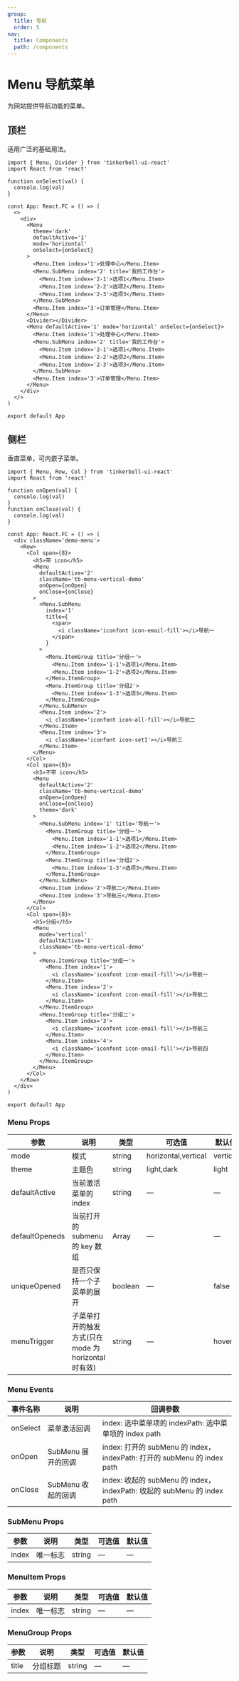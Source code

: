 ```yaml
---
group:
  title: 导航
  order: 5
nav:
  title: Components
  path: /components
---
```


# Menu 导航菜单

为网站提供导航功能的菜单。

## 顶栏

适用广泛的基础用法。

```tsx
import { Menu, Divider } from 'tinkerbell-ui-react'
import React from 'react'

function onSelect(val) {
  console.log(val)
}

const App: React.FC = () => (
  <>
    <div>
      <Menu
        theme='dark'
        defaultActive='1'
        mode='horizontal'
        onSelect={onSelect}
      >
        <Menu.Item index='1'>处理中心</Menu.Item>
        <Menu.SubMenu index='2' title='我的工作台'>
          <Menu.Item index='2-1'>选项1</Menu.Item>
          <Menu.Item index='2-2'>选项2</Menu.Item>
          <Menu.Item index='2-3'>选项3</Menu.Item>
        </Menu.SubMenu>
        <Menu.Item index='3'>订单管理</Menu.Item>
      </Menu>
      <Divider></Divider>
      <Menu defaultActive='1' mode='horizontal' onSelect={onSelect}>
        <Menu.Item index='1'>处理中心</Menu.Item>
        <Menu.SubMenu index='2' title='我的工作台'>
          <Menu.Item index='2-1'>选项1</Menu.Item>
          <Menu.Item index='2-2'>选项2</Menu.Item>
          <Menu.Item index='2-3'>选项3</Menu.Item>
        </Menu.SubMenu>
        <Menu.Item index='3'>订单管理</Menu.Item>
      </Menu>
    </div>
  </>
)

export default App
```

## 侧栏

垂直菜单，可内嵌子菜单。

```tsx
import { Menu, Row, Col } from 'tinkerbell-ui-react'
import React from 'react'

function onOpen(val) {
  console.log(val)
}
function onClose(val) {
  console.log(val)
}

const App: React.FC = () => (
  <div className='demo-menu'>
    <Row>
      <Col span={8}>
        <h5>带 icon</h5>
        <Menu
          defaultActive='2'
          className='tb-menu-vertical-demo'
          onOpen={onOpen}
          onClose={onClose}
        >
          <Menu.SubMenu
            index='1'
            title={
              <span>
                <i className='iconfont icon-email-fill'></i>导航一
              </span>
            }
          >
            <Menu.ItemGroup title='分组一'>
              <Menu.Item index='1-1'>选项1</Menu.Item>
              <Menu.Item index='1-2'>选项2</Menu.Item>
            </Menu.ItemGroup>
            <Menu.ItemGroup title='分组2'>
              <Menu.Item index='1-3'>选项3</Menu.Item>
            </Menu.ItemGroup>
          </Menu.SubMenu>
          <Menu.Item index='2'>
            <i className='iconfont icon-all-fill'></i>导航二
          </Menu.Item>
          <Menu.Item index='3'>
            <i className='iconfont icon-set1'></i>导航三
          </Menu.Item>
        </Menu>
      </Col>
      <Col span={8}>
        <h5>不带 icon</h5>
        <Menu
          defaultActive='2'
          className='tb-menu-vertical-demo'
          onOpen={onOpen}
          onClose={onClose}
          theme='dark'
        >
          <Menu.SubMenu index='1' title='导航一'>
            <Menu.ItemGroup title='分组一'>
              <Menu.Item index='1-1'>选项1</Menu.Item>
              <Menu.Item index='1-2'>选项2</Menu.Item>
            </Menu.ItemGroup>
            <Menu.ItemGroup title='分组2'>
              <Menu.Item index='1-3'>选项3</Menu.Item>
            </Menu.ItemGroup>
          </Menu.SubMenu>
          <Menu.Item index='2'>导航二</Menu.Item>
          <Menu.Item index='3'>导航三</Menu.Item>
        </Menu>
      </Col>
      <Col span={8}>
        <h5>分组</h5>
        <Menu
          mode='vertical'
          defaultActive='1'
          className='tb-menu-vertical-demo'
        >
          <Menu.ItemGroup title='分组一'>
            <Menu.Item index='1'>
              <i className='iconfont icon-email-fill'></i>导航一
            </Menu.Item>
            <Menu.Item index='2'>
              <i className='iconfont icon-email-fill'></i>导航二
            </Menu.Item>
          </Menu.ItemGroup>
          <Menu.ItemGroup title='分组二'>
            <Menu.Item index='3'>
              <i className='iconfont icon-email-fill'></i>导航三
            </Menu.Item>
            <Menu.Item index='4'>
              <i className='iconfont icon-email-fill'></i>导航四
            </Menu.Item>
          </Menu.ItemGroup>
        </Menu>
      </Col>
    </Row>
  </div>
)

export default App
```

### Menu Props

| 参数           | 说明                                                 | 类型    | 可选值              | 默认值   |
| -------------- | ---------------------------------------------------- | ------- | ------------------- | -------- |
| mode           | 模式                                                 | string  | horizontal,vertical | vertical |
| theme          | 主题色                                               | string  | light,dark          | light    |
| defaultActive  | 当前激活菜单的 index                                 | string  | —                   | —        |
| defaultOpeneds | 当前打开的 submenu 的 key 数组                       | Array   | —                   | —        |
| uniqueOpened   | 是否只保持一个子菜单的展开                           | boolean | —                   | false    |
| menuTrigger    | 子菜单打开的触发方式(只在 mode 为 horizontal 时有效) | string  | —                   | hover    |

### Menu Events

| 事件名称 | 说明               | 回调参数                                                                 |
| -------- | ------------------ | ------------------------------------------------------------------------ |
| onSelect | 菜单激活回调       | index: 选中菜单项的 indexPath: 选中菜单项的 index path                   |
| onOpen   | SubMenu 展开的回调 | index: 打开的 subMenu 的 index， indexPath: 打开的 subMenu 的 index path |
| onClose  | SubMenu 收起的回调 | index: 收起的 subMenu 的 index， indexPath: 收起的 subMenu 的 index path |

### SubMenu Props

| 参数  | 说明     | 类型   | 可选值 | 默认值 |
| ----- | -------- | ------ | ------ | ------ |
| index | 唯一标志 | string | —      | —      |

### MenuItem Props

| 参数  | 说明     | 类型   | 可选值 | 默认值 |
| ----- | -------- | ------ | ------ | ------ |
| index | 唯一标志 | string | —      | —      |

### MenuGroup Props

| 参数  | 说明     | 类型   | 可选值 | 默认值 |
| ----- | -------- | ------ | ------ | ------ |
| title | 分组标题 | string | —      | —      |
